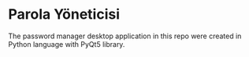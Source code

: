 # Parola Yöneticisi
The password manager desktop application in this repo were created in Python language with PyQt5 library.

